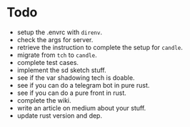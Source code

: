 # Todo

* setup the .envrc with `direnv`.
* check the args for server.
* retrieve the instruction to complete the setup for `candle`.
* migrate from `tch` to `candle`.
* complete test cases.
* implement the sd sketch stuff.
* see if the var shadowing tech is doable.
* see if you can do a telegram bot in pure rust.
* see if you can do a pure front in rust.
* complete the wiki.
* write an article on medium about your stuff.
* update rust version and dep.
